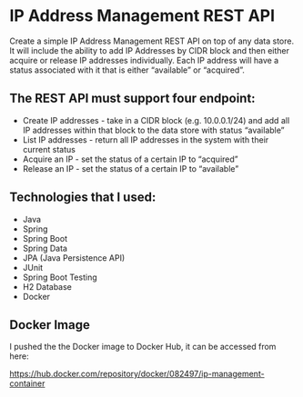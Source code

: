# IP Address Management REST API
Create a simple IP Address Management REST API on top of any data store. It will include the ability to add IP Addresses by CIDR block and then either acquire or release IP addresses individually. Each IP address will have a status associated with it that is either “available” or “acquired”.

## The REST API must support four endpoint:

* Create IP addresses - take in a CIDR block (e.g. 10.0.0.1/24) and add all IP addresses within that block to the data store with status “available”
* List IP addresses - return all IP addresses in the system with their current status
* Acquire an IP - set the status of a certain IP to “acquired”
* Release an IP - set the status of a certain IP to “available”


## Technologies that I used:
* Java
* Spring
* Spring Boot
* Spring Data
* JPA (Java Persistence API)
* JUnit
* Spring Boot Testing
* H2 Database
* Docker


## Docker Image
I pushed the the Docker image to Docker Hub, it can be accessed from here:

https://hub.docker.com/repository/docker/082497/ip-management-container

